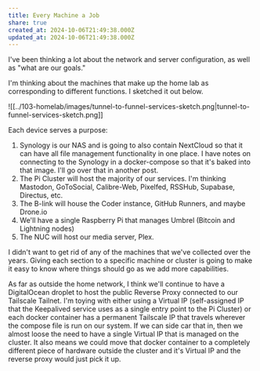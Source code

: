 ```yaml
---
title: Every Machine a Job
share: true
created_at: 2024-10-06T21:49:38.000Z
updated_at: 2024-10-06T21:49:38.000Z
---
```


I've been thinking a lot about the network and server configuration, as well as "what are our goals."

I'm thinking about the machines that make up the home lab as corresponding to different functions. I sketched it out below.

![[../103-homelab/images/tunnel-to-funnel-services-sketch.png|tunnel-to-funnel-services-sketch.png]]

Each device serves a purpose:

1. Synology is our NAS and is going to also contain NextCloud so that it can have all file management functionality in one place. I have notes on connecting to the Synology in a docker-compose so that it's baked into that image. I'll go over that in another post.
2. The Pi Cluster will host the majority of our services. I'm thinking Mastodon, GoToSocial, Calibre-Web, Pixelfed, RSSHub, Supabase, Directus, etc.
3. The B-link will house the Coder instance, GitHub Runners, and maybe Drone.io
4. We'll have a single Raspberry Pi that manages Umbrel (Bitcoin and Lightning nodes)
5. The NUC will host our media server, Plex.

I didn't want to get rid of any of the machines that we've collected over the years. Giving each section to a specific machine or cluster is going to make it easy to know where things should go as we add more capabilities.

As far as outside the home network, I think we'll continue to have a DigitalOcean droplet to host the public Reverse Proxy connected to our Tailscale Tailnet. I'm toying with either using a Virtual IP (self-assigned IP that the Keepalived service uses as a single entry point to the Pi Cluster) or each docker container has a permanent Tailscale IP that travels wherever the compose file is run on our system. If we can side car that in, then we almost loose the need to have a single Virtual IP that is managed on the cluster. It also means we could move that docker container to a completely different piece of hardware outside the cluster and it's Virtual IP and the reverse proxy would just pick it up.


